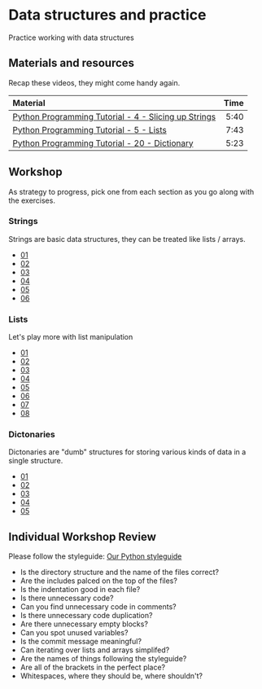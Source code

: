 # Data structures and practice
Practice working with data structures

## Materials and resources

Recap these videos, they might come handy again.

| Material | Time |
|:---------|-----:|
| [Python Programming Tutorial - 4 - Slicing up Strings](https://www.youtube.com/watch?v=YbipxqSKx-E) | 5:40 |
| [Python Programming Tutorial - 5 - Lists](https://www.youtube.com/watch?v=1yUn-ydsgKk) | 7:43 |
| [Python Programming Tutorial - 20 - Dictionary](https://www.youtube.com/watch?v=BSNFRKG1MfE) | 5:23 |

## Workshop

As strategy to progress, pick one from each section as you go along with the exercises.

### Strings

Strings are basic data structures, they can be treated like lists / arrays.

 -  [01](strings/simplereplace/simplereplace.py)
 -  [02](strings/reverse/reverse.py)
 -  [03](strings/urlfixer/urlfixer.py)
 -  [04](strings/takeslonger/takeslonger.py)
 -  [05](strings/todoprint/todoprint.py)
 -  [06](strings/hewillnever/hewillnever.py)


### Lists

Let's play more with list manipulation

 -  [01](lists/solarsystem/solarsystem.py)
 -  [02](lists/matchmaking/matchmaking.py)
 -  [03](lists/appendletter/appendletter.py)
 -  [04](lists/candyshop/candyshop.py)
 -  [05](lists/elementfinder/elementfinder.py)
 -  [06](lists/isinlist/isinlist.py)
 -  [07](lists/quoteswap/quoteswap.py)
 -  [08](lists/calculator/calculator.py)


### Dictonaries

Dictonaries are "dumb" structures for storing various kinds of data in a single structure. 

 -  [01](hashes/student-counter/student-counter.py)
 -  [02](hashes/student-filter/student-filter.py)
 -  [03](hashes/bank-transfer/bank-transfer.py)
 -  [04](hashes/festival-entry/festival-entry.py)
 -  [05](hashes/table-printer/table-printer.py)



## Individual Workshop Review
Please follow the styleguide: [Our Python styleguide](../../styleguide/python.md)

- Is the directory structure and the name of the files correct?
- Are the includes palced on the top of the files?
- Is the indentation good in each file?
- Is there unnecessary code?
- Can you find unnecessary code in comments?
- Is there unnecessary code duplication?
- Are there unnecessary empty blocks?
- Can you spot unused variables?
- Is the commit message meaningful?
- Can iterating over lists and arrays simplifed? 
- Are the names of things following the styleguide?
- Are all of the brackets in the perfect place?
- Whitespaces, where they should be, where shouldn't?

